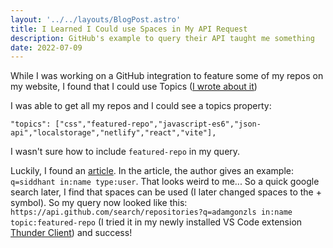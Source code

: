 ```yaml
---
layout: '../../layouts/BlogPost.astro'
title: I Learned I Could use Spaces in My API Request
description: GitHub's example to query their API taught me something
date: 2022-07-09
---
```


While I was working on a GitHub integration to feature some of my repos on my website, I found that I could use Topics ([I wrote about it](./gitHubTopics.md))

I was able to get all my repos and I could see a topics property:

```
"topics": ["css","featured-repo","javascript-es6","json-api","localstorage","netlify","react","vite"],
```

I wasn't sure how to include `featured-repo` in my query.

Luckily, I found an [article](https://fusebit.io/blog/github-search-api/?utm_source=www.google.com&utm_medium=referral&utm_campaign=none). In the article, the author gives an example: `q=siddhant in:name type:user`.
That looks weird to me... So a quick google search later, I find that spaces can be used (I later changed spaces to the &plus; symbol). So my query now looked like this: `https://api.github.com/search/repositories?q=adamgonzls in:name topic:featured-repo` (I tried it in my newly installed VS Code extension [Thunder Client](https://marketplace.visualstudio.com/items?itemName=rangav.vscode-thunder-client)) and success!

